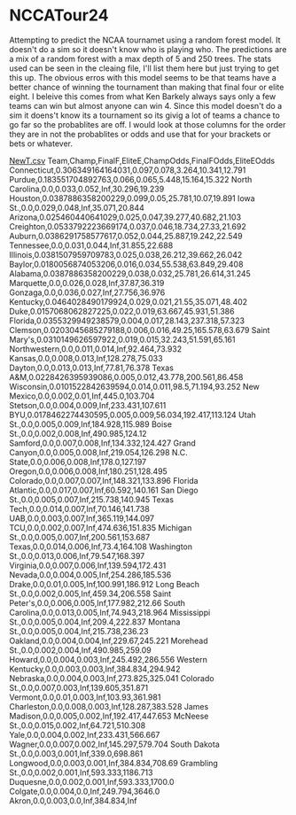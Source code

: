 # NCCATour24
Attempting to predict the NCAA tournamet using a random forest model. It doesn't do a sim so it doesn't know who is playing who. The predictions are a mix of a random forest with a max depth of 5 and 250 trees. The stats used can be seen in the cleaing file, I'll list them here but just trying to get this up. The obvious erros with this model seems to be that teams have a better chance of winning the tournament than making that final four or elite eight. I beleive this comes from what Ken Barkely always says only a few teams can win but almost anyone can win 4. Since this model doesn't do a sim it doens't know its a tournament so its givig a lot of teams a chance to go far so the probablites are off. I would look at those columns for the order they are in not the probablites or odds and use that for your brackets or bets or whatever.

[NewT.csv](https://github.com/dlshew/NCCATour24/files/14629576/NewT.csv)
Team,Champ,FinalF,EliteE,ChampOdds,FinalFOdds,EliteEOdds
Connecticut,0.306349164164031,0.097,0.078,3.264,10.341,12.791
Purdue,0.183551704892763,0.066,0.065,5.448,15.164,15.322
North Carolina,0.0,0.033,0.052,Inf,30.296,19.239
Houston,0.0387886358200229,0.099,0.05,25.781,10.07,19.891
Iowa St.,0.0,0.029,0.048,Inf,35.071,20.844
Arizona,0.025460440641029,0.025,0.047,39.277,40.682,21.103
Creighton,0.0533792223669174,0.037,0.046,18.734,27.33,21.692
Auburn,0.0386291758577617,0.052,0.044,25.887,19.242,22.549
Tennessee,0.0,0.031,0.044,Inf,31.855,22.688
Illinois,0.0381507959709783,0.025,0.038,26.212,39.662,26.042
Baylor,0.0180056874053206,0.016,0.034,55.538,63.849,29.408
Alabama,0.0387886358200229,0.038,0.032,25.781,26.614,31.245
Marquette,0.0,0.026,0.028,Inf,37.87,36.319
Gonzaga,0.0,0.036,0.027,Inf,27.756,36.976
Kentucky,0.0464028490179924,0.029,0.021,21.55,35.071,48.402
Duke,0.0157068062827225,0.022,0.019,63.667,45.931,51.386
Florida,0.0355329949238579,0.004,0.017,28.143,237.318,57.323
Clemson,0.0203045685279188,0.006,0.016,49.25,165.578,63.679
Saint Mary's,0.0310149626597922,0.019,0.015,32.243,51.591,65.161
Northwestern,0.0,0.011,0.014,Inf,92.464,73.932
Kansas,0.0,0.008,0.013,Inf,128.278,75.033
Dayton,0.0,0.013,0.013,Inf,77.81,76.378
Texas A&M,0.0228426395939086,0.005,0.012,43.778,200.561,86.458
Wisconsin,0.0101522842639594,0.014,0.011,98.5,71.194,93.252
New Mexico,0.0,0.002,0.01,Inf,445.0,103.704
Stetson,0.0,0.004,0.009,Inf,233.431,107.611
BYU,0.0178462274430595,0.005,0.009,56.034,192.417,113.124
Utah St.,0.0,0.005,0.009,Inf,184.928,115.989
Boise St.,0.0,0.002,0.008,Inf,490.985,124.12
Samford,0.0,0.007,0.008,Inf,134.332,124.427
Grand Canyon,0.0,0.005,0.008,Inf,219.054,126.298
N.C. State,0.0,0.006,0.008,Inf,178.0,127.197
Oregon,0.0,0.006,0.008,Inf,180.251,128.495
Colorado,0.0,0.007,0.007,Inf,148.321,133.896
Florida Atlantic,0.0,0.017,0.007,Inf,60.592,140.161
San Diego St.,0.0,0.005,0.007,Inf,215.738,140.945
Texas Tech,0.0,0.014,0.007,Inf,70.146,141.738
UAB,0.0,0.003,0.007,Inf,365.119,144.097
TCU,0.0,0.002,0.007,Inf,474.636,151.835
Michigan St.,0.0,0.005,0.007,Inf,200.561,153.687
Texas,0.0,0.014,0.006,Inf,73.4,164.108
Washington St.,0.0,0.013,0.006,Inf,79.547,168.397
Virginia,0.0,0.007,0.006,Inf,139.594,172.431
Nevada,0.0,0.004,0.005,Inf,254.286,185.536
Drake,0.0,0.01,0.005,Inf,100.991,186.912
Long Beach St.,0.0,0.002,0.005,Inf,459.34,206.558
Saint Peter's,0.0,0.006,0.005,Inf,177.982,212.66
South Carolina,0.0,0.013,0.005,Inf,74.943,218.964
Mississippi St.,0.0,0.005,0.004,Inf,209.4,222.837
Montana St.,0.0,0.005,0.004,Inf,215.738,236.23
Oakland,0.0,0.004,0.004,Inf,229.67,245.221
Morehead St.,0.0,0.002,0.004,Inf,490.985,259.09
Howard,0.0,0.004,0.003,Inf,245.492,286.556
Western Kentucky,0.0,0.003,0.003,Inf,384.834,294.942
Nebraska,0.0,0.004,0.003,Inf,273.825,325.041
Colorado St.,0.0,0.007,0.003,Inf,139.605,351.871
Vermont,0.0,0.01,0.003,Inf,103.93,361.981
Charleston,0.0,0.008,0.003,Inf,128.287,383.528
James Madison,0.0,0.005,0.002,Inf,192.417,447.653
McNeese St.,0.0,0.015,0.002,Inf,64.721,510.308
Yale,0.0,0.004,0.002,Inf,233.431,566.667
Wagner,0.0,0.007,0.002,Inf,145.297,579.704
South Dakota St.,0.0,0.003,0.001,Inf,339.0,698.861
Longwood,0.0,0.003,0.001,Inf,384.834,708.69
Grambling St.,0.0,0.002,0.001,Inf,593.333,1186.713
Duquesne,0.0,0.002,0.001,Inf,593.333,1700.0
Colgate,0.0,0.004,0.0,Inf,249.794,3646.0
Akron,0.0,0.003,0.0,Inf,384.834,Inf
